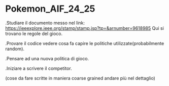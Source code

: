 # Pokemon_AIF_24_25

.Studiare il documento messo nel  link: https://ieeexplore.ieee.org/stamp/stamp.jsp?tp=&arnumber=9618985
Qui si trovano le regole del gioco.

.Provare il codice vedere cosa fa capire le politiche utilizzate(probabilmente random).

.Pensare ad una nuova politica di gioco.

.Iniziare a scrivere il competitor. 

(cose da fare scritte in maniera coarse grained andare più nel dettaglio)
